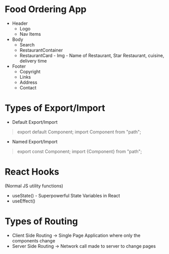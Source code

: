 # Food Ordering App

- Header
  - Logo
  - Nav Items
- Body
  - Search
  - RestaurantContainer
  - RestaurantCard - Img - Name of Restaurant, Star Restaurant, cuisine, delivery time
- Footer
  - Copyright
  - Links
  - Address
  - Contact

# Types of Export/Import

- Default Export/Import

> export default Component;
> import Component from "path";

- Named Export/Import

> export const Component;
> import {Component} from "path";

# React Hooks

(Normal JS utility functions)

- useState() - Superpowerful State Variables in React
- useEffect()

# Types of Routing

- Client Side Routing -> Single Page Application where only the components change
- Server Side Routing -> Network call made to server to change pages
